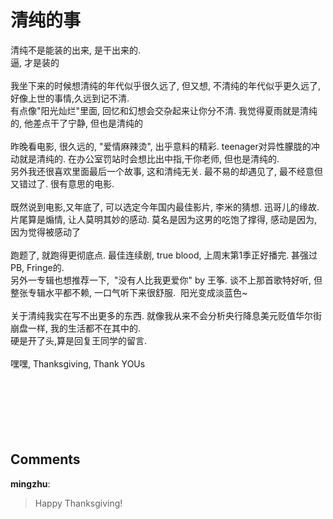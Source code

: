 # 清纯的事

<div id="msgcns!9884D0A402622CB2!4347" class="bvMsg"><div>清纯不是能装的出来, 是干出来的.</div>
<div>逼, 才是装的</div>
<div> </div>
<div>我坐下来的时候想清纯的年代似乎很久远了, 但又想, 不清纯的年代似乎更久远了, 好像上世的事情,久远到记不清.</div>
<div>有点像&quot;阳光灿烂&quot;里面, 回忆和幻想会交杂起来让你分不清. 我觉得夏雨就是清纯的, 他差点干了宁静, 但也是清纯的</div>
<div> </div>
<div>昨晚看电影, 很久远的, &quot;爱情麻辣烫&quot;, 出乎意料的精彩. teenager对异性朦胧的冲动就是清纯的. 在办公室罚站时会想比出中指,干你老师, 但也是清纯的.</div>
<div>另外我还很喜欢里面最后一个故事, 这和清纯无关. 最不易的却遇见了, 最不经意但又错过了. 很有意思的电影.</div>
<div> </div>
<div>既然说到电影,又年底了, 可以选定今年国内最佳影片, 李米的猜想. 迅哥儿的缘故. 片尾算是煽情, 让人莫明其妙的感动. 莫名是因为这男的吃饱了撑得, 感动是因为, 因为觉得被感动了</div>
<div> </div>
<div>跑题了, 就跑得更彻底点. 最佳连续剧, true blood, 上周末第1季正好播完. 甚强过PB, Fringe的. </div>
<div>另外一专辑也想推荐一下,  &quot;没有人比我更爱你&quot; by 王筝. 谈不上那首歌特好听, 但整张专辑水平都不赖, 一口气听下来很舒服.  阳光变成淡蓝色~</div>
<div> </div>
<div>关于清纯我实在写不出更多的东西. 就像我从来不会分析央行降息美元贬值华尔街崩盘一样, 我的生活都不在其中的. </div>
<div>硬是开了头,算是回复王同学的留言. </div>
<div> </div>
<div>嘿嘿, Thanksgiving, Thank YOUs </div>
<div>  </div>
<div> </div>
<div> </div>
<div> </div>
<div> </div>
<div> </div></div>

## Comments

**mingzhu**:
> Happy Thanksgiving!

